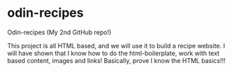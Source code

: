 # odin-recipes
 Odin-recipes (My 2nd GitHub repo!)

This project is all HTML based, and we will use it to build a recipe website. I will have shown that I know how to do the html-boilerplate, work with text based content, images and links! Basically, prove I know the HTML basics!!!


